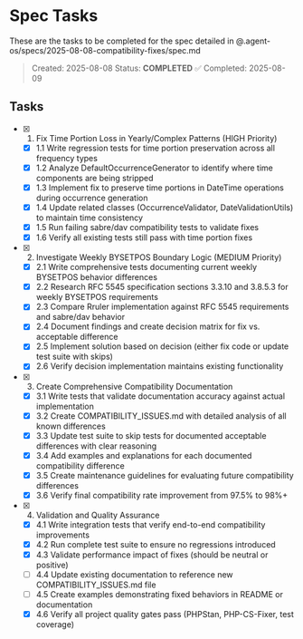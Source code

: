 # Spec Tasks

These are the tasks to be completed for the spec detailed in @.agent-os/specs/2025-08-08-compatibility-fixes/spec.md

> Created: 2025-08-08
> Status: **COMPLETED** ✅
> Completed: 2025-08-09

## Tasks

- [x] 1. Fix Time Portion Loss in Yearly/Complex Patterns (HIGH Priority)
  - [x] 1.1 Write regression tests for time portion preservation across all frequency types
  - [x] 1.2 Analyze DefaultOccurrenceGenerator to identify where time components are being stripped
  - [x] 1.3 Implement fix to preserve time portions in DateTime operations during occurrence generation
  - [x] 1.4 Update related classes (OccurrenceValidator, DateValidationUtils) to maintain time consistency
  - [x] 1.5 Run failing sabre/dav compatibility tests to validate fixes
  - [x] 1.6 Verify all existing tests still pass with time portion fixes

- [x] 2. Investigate Weekly BYSETPOS Boundary Logic (MEDIUM Priority)
  - [x] 2.1 Write comprehensive tests documenting current weekly BYSETPOS behavior differences
  - [x] 2.2 Research RFC 5545 specification sections 3.3.10 and 3.8.5.3 for weekly BYSETPOS requirements
  - [x] 2.3 Compare Rruler implementation against RFC 5545 requirements and sabre/dav behavior
  - [x] 2.4 Document findings and create decision matrix for fix vs. acceptable difference
  - [x] 2.5 Implement solution based on decision (either fix code or update test suite with skips)
  - [x] 2.6 Verify decision implementation maintains existing functionality

- [x] 3. Create Comprehensive Compatibility Documentation
  - [x] 3.1 Write tests that validate documentation accuracy against actual implementation
  - [x] 3.2 Create COMPATIBILITY_ISSUES.md with detailed analysis of all known differences
  - [x] 3.3 Update test suite to skip tests for documented acceptable differences with clear reasoning
  - [x] 3.4 Add examples and explanations for each documented compatibility difference
  - [x] 3.5 Create maintenance guidelines for evaluating future compatibility differences
  - [x] 3.6 Verify final compatibility rate improvement from 97.5% to 98%+

- [x] 4. Validation and Quality Assurance
  - [x] 4.1 Write integration tests that verify end-to-end compatibility improvements
  - [x] 4.2 Run complete test suite to ensure no regressions introduced
  - [x] 4.3 Validate performance impact of fixes (should be neutral or positive)
  - [ ] 4.4 Update existing documentation to reference new COMPATIBILITY_ISSUES.md file
  - [ ] 4.5 Create examples demonstrating fixed behaviors in README or documentation
  - [x] 4.6 Verify all project quality gates pass (PHPStan, PHP-CS-Fixer, test coverage)